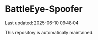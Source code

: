 # BattleEye-Spoofer

Last updated: 2025-06-10 09:48:04

This repository is automatically maintained.
